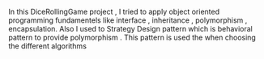 In this DiceRollingGame project , I tried to apply object oriented programming fundamentels like interface , inheritance , polymorphism , encapsulation.
Also I used to Strategy Design pattern  which is behavioral pattern to provide polymorphism . This pattern is used the when  choosing the different algorithms 
